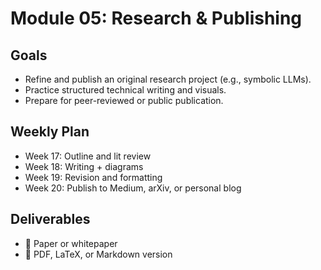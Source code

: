 # Module 05: Research & Publishing

## Goals
- Refine and publish an original research project (e.g., symbolic LLMs).
- Practice structured technical writing and visuals.
- Prepare for peer-reviewed or public publication.

## Weekly Plan
- Week 17: Outline and lit review
- Week 18: Writing + diagrams
- Week 19: Revision and formatting
- Week 20: Publish to Medium, arXiv, or personal blog

## Deliverables
- 🧠 Paper or whitepaper
- 📝 PDF, LaTeX, or Markdown version
